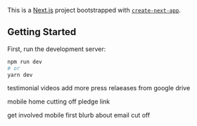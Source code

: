 This is a [Next.js](https://nextjs.org/) project bootstrapped with [`create-next-app`](https://github.com/zeit/next.js/tree/canary/packages/create-next-app).

## Getting Started

First, run the development server:

```bash
npm run dev
# or
yarn dev
```


testimonial videos
add more press relaeases from google drive



mobile home cutting off pledge link

get involved mobile first blurb about email cut off
